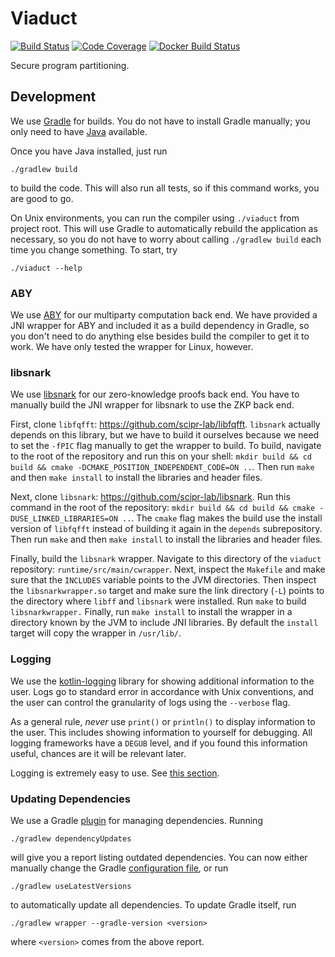 # Viaduct

[![Build Status](https://github.com/apl-cornell/viaduct/workflows/CI/badge.svg)](https://github.com/apl-cornell/viaduct/actions?query=workflow%3ACI)
[![Code Coverage](https://codecov.io/gh/apl-cornell/viaduct/branch/master/graph/badge.svg)](https://codecov.io/gh/apl-cornell/viaduct)
[![Docker Build Status](https://img.shields.io/docker/cloud/build/cacay/viaduct)](https://hub.docker.com/repository/docker/cacay/viaduct)

Secure program partitioning.

## Development

We use [Gradle](https://gradle.org/) for builds.
You do not have to install Gradle manually; you only need to have
[Java](https://www.oracle.com/technetwork/java/javase/downloads/index.html)
available.

Once you have Java installed, just run

```shell
./gradlew build
```

to build the code. This will also run all tests, so if this command works,
you are good to go.

On Unix environments, you can run the compiler using `./viaduct` from project
root. This will use Gradle to automatically rebuild the application as
necessary, so you do not have to worry about calling `./gradlew build` each
time you change something. To start, try

```shell
./viaduct --help
```

### ABY

We use [ABY](https://github.com/encryptogroup/ABY) for our multiparty
computation back end.
We have provided a JNI wrapper for ABY and included it as a build dependency
in Gradle, so you don't need to do anything else besides build the compiler
to get it to work.
We have only tested the wrapper for Linux, however.

### libsnark

We use [libsnark](https://github.com/scipr-lab/libsnark) for our zero-knowledge
proofs back end.
You have to manually build the JNI wrapper for libsnark to use the ZKP back end.

First, clone `libfqfft`: https://github.com/scipr-lab/libfqfft.
`libsnark` actually depends on this library, but we have to build it ourselves
because we need to set the `-fPIC` flag manually to get the wrapper to build.
To build, navigate to the root of the repository and run this on your shell:
`mkdir build && cd build && cmake -DCMAKE_POSITION_INDEPENDENT_CODE=ON ..`.
Then run `make` and then `make install` to install the libraries and header
files.

Next, clone `libsnark`: https://github.com/scipr-lab/libsnark.
Run this command in the root of the repository:
`mkdir build && cd build && cmake -DUSE_LINKED_LIBRARIES=ON ..`.
The `cmake` flag makes the build use the install version of `libfqfft` instead
of building it again in the `depends` subrepository.
Then run `make` and then `make install` to install the libraries and header
files.

Finally, build the `libsnark` wrapper.
Navigate to this directory of the `viaduct` repository:
`runtime/src/main/cwrapper`.
Next, inspect the `Makefile` and make sure that the `INCLUDES` variable
points to the JVM directories.
Then inspect the `libsnarkwrapper.so` target and make sure the link directory
(`-L`) points to the directory where `libff` and `libsnark` were installed.
Run `make` to build `libsnarkwrapper.`
Finally, run `make install` to install the wrapper in a directory known by
the JVM to include JNI libraries.
By default the `install` target will copy the wrapper in `/usr/lib/`.


### Logging

We use the [kotlin-logging](https://github.com/MicroUtils/kotlin-logging)
library for showing additional information to the user.
Logs go to standard error in accordance with Unix conventions, and the user can
control the granularity of logs using the `--verbose` flag.

As a general rule, *never* use `print()` or `println()` to display information
to the user. This includes showing information to yourself for debugging.
All logging frameworks have a `DEGUB` level, and if you found this information
useful, chances are it will be relevant later.

Logging is extremely easy to use.
See [this section](https://github.com/MicroUtils/kotlin-logging#getting-started).

### Updating Dependencies

We use a Gradle [plugin](https://github.com/ben-manes/gradle-versions-plugin)
for managing dependencies. Running

```shell
./gradlew dependencyUpdates
```

will give you a report listing outdated dependencies.
You can now either manually change the Gradle
[configuration file](build.gradle.kts), or run

```shell
./gradlew useLatestVersions
```

to automatically update all dependencies.
To update Gradle itself, run

```shell
./gradlew wrapper --gradle-version <version>
```

where `<version>` comes from the above report.

